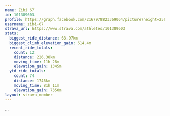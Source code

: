 ```yaml
---
name: Zibi 67
id: 101389603
profile: https://graph.facebook.com/2167978823369064/picture?height=256&width=256
username: zibi-67
strava_url: https://www.strava.com/athletes/101389603
stats:
  biggest_ride_distance: 63.97km
  biggest_climb_elevation_gain: 614.4m
  recent_ride_totals:
    count: 12
    distance: 226.38km
    moving_time: 11h 28m
    elevation_gain: 1345m
  ytd_ride_totals:
    count: 74
    distance: 1746km
    moving_time: 81h 11m
    elevation_gain: 7350m
layout: strava_member
--- 
```

...
